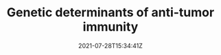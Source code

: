 ---
# Documentation: https://wowchemy.com/docs/managing-content/

title: "Genetic determinants of anti-tumor immunity"
summary: "Genetic variation in immune genes creates inter-individual differences in immune traits. We are investigating the implications of these differences for cancer risk, progression and response to therapy. By jointly analyzing matched tumor and normal genomic data, we have found that individual immune genotypes can influence the evolution of tumor genomes, shape the tumor immune microenvironment and modify response to immunotherapy treatment. These studies will ultimately guide development of precision immunotherapies."
authors: []
tags: ["Genetic variation", "immunity", "immunotherapy"]
categories: []
date: 2021-07-28T15:34:41Z

# Optional external URL for project (replaces project detail page).
external_link: ""

# Featured image
# To use, add an image named `featured.jpg/png` to your page's folder.
# Focal points: Smart, Center, TopLeft, Top, TopRight, Left, Right, BottomLeft, Bottom, BottomRight.
image:
  caption: ""
  focal_point: "center"
  preview_only: false

# Custom links (optional).
#   Uncomment and edit lines below to show custom links.
# links:
# - name: Follow
#   url: https://twitter.com
#   icon_pack: fab
#   icon: twitter

url_code: ""
url_pdf: ""
url_slides: ""
url_video: ""

# Slides (optional).
#   Associate this project with Markdown slides.
#   Simply enter your slide deck's filename without extension.
#   E.g. `slides = "example-slides"` references `content/slides/example-slides.md`.
#   Otherwise, set `slides = ""`.
slides: ""
---